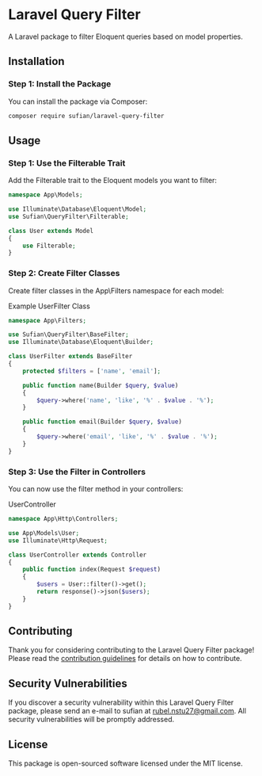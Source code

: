 # Laravel Query Filter

A Laravel package to filter Eloquent queries based on model properties.

## Installation

### Step 1: Install the Package

You can install the package via Composer:

```sh
composer require sufian/laravel-query-filter
```

## Usage

### Step 1: Use the Filterable Trait
Add the Filterable trait to the Eloquent models you want to filter:
```php
namespace App\Models;

use Illuminate\Database\Eloquent\Model;
use Sufian\QueryFilter\Filterable;

class User extends Model
{
    use Filterable;
}
```

### Step 2: Create Filter Classes
Create filter classes in the App\Filters namespace for each model:

Example UserFilter Class

```php
namespace App\Filters;

use Sufian\QueryFilter\BaseFilter;
use Illuminate\Database\Eloquent\Builder;

class UserFilter extends BaseFilter
{
    protected $filters = ['name', 'email'];

    public function name(Builder $query, $value)
    {
        $query->where('name', 'like', '%' . $value . '%');
    }

    public function email(Builder $query, $value)
    {
        $query->where('email', 'like', '%' . $value . '%');
    }
}
```
### Step 3: Use the Filter in Controllers
You can now use the filter method in your controllers:

UserController
```php
namespace App\Http\Controllers;

use App\Models\User;
use Illuminate\Http\Request;

class UserController extends Controller
{
    public function index(Request $request)
    {
        $users = User::filter()->get();
        return response()->json($users);
    }
}
```
## Contributing

Thank you for considering contributing to the Laravel Query Filter package! Please read the [contribution guidelines]() for details on how to contribute.

## Security Vulnerabilities

If you discover a security vulnerability within this Laravel Query Filter package, please send an e-mail to sufian at [rubel.nstu27@gmail.com](mailto:rubel.nstu27@gmail.com). All security vulnerabilities will be promptly addressed.

## License
This package is open-sourced software licensed under the MIT license.
